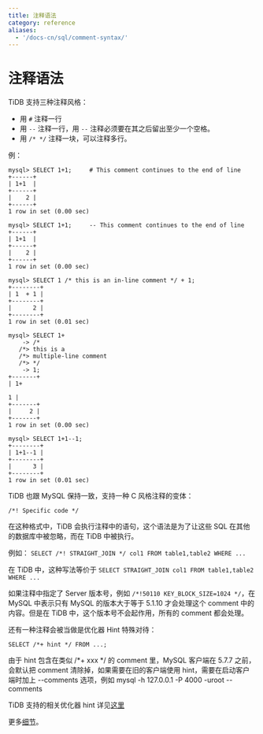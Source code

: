 ```yaml
---
title: 注释语法
category: reference
aliases:
  - '/docs-cn/sql/comment-syntax/'
---
```


# 注释语法

TiDB 支持三种注释风格：

* 用 `#` 注释一行
* 用 `--` 注释一行，用 `--` 注释必须要在其之后留出至少一个空格。
* 用 `/* */` 注释一块，可以注释多行。

例：

    mysql> SELECT 1+1;     # This comment continues to the end of line
    +------+
    | 1+1  |
    +------+
    |    2 |
    +------+
    1 row in set (0.00 sec)
    
    mysql> SELECT 1+1;     -- This comment continues to the end of line
    +------+
    | 1+1  |
    +------+
    |    2 |
    +------+
    1 row in set (0.00 sec)
    
    mysql> SELECT 1 /* this is an in-line comment */ + 1;
    +--------+
    | 1  + 1 |
    +--------+
    |      2 |
    +--------+
    1 row in set (0.01 sec)
    
    mysql> SELECT 1+
        -> /*
       /*> this is a
       /*> multiple-line comment
       /*> */
        -> 1;
    +-------+
    | 1+
    
    1 |
    +-------+
    |     2 |
    +-------+
    1 row in set (0.00 sec)
    
    mysql> SELECT 1+1--1;
    +--------+
    | 1+1--1 |
    +--------+
    |      3 |
    +--------+
    1 row in set (0.01 sec)
    

TiDB 也跟 MySQL 保持一致，支持一种 C 风格注释的变体：

    /*! Specific code */
    

在这种格式中，TiDB 会执行注释中的语句，这个语法是为了让这些 SQL 在其他的数据库中被忽略，而在 TiDB 中被执行。

例如： `SELECT /*! STRAIGHT_JOIN */ col1 FROM table1,table2 WHERE ...`

在 TiDB 中，这种写法等价于 `SELECT STRAIGHT_JOIN col1 FROM table1,table2 WHERE ...`

如果注释中指定了 Server 版本号，例如 `/*!50110 KEY_BLOCK_SIZE=1024 */`，在 MySQL 中表示只有 MySQL 的版本大于等于 5.1.10 才会处理这个 comment 中的内容。但是在 TiDB 中，这个版本号不会起作用，所有的 comment 都会处理。

还有一种注释会被当做是优化器 Hint 特殊对待：

    SELECT /*+ hint */ FROM ...;
    

由于 hint 包含在类似 /*+ xxx */ 的 comment 里，MySQL 客户端在 5.7.7 之前，会默认把 comment 清除掉，如果需要在旧的客户端使用 hint，需要在启动客户端时加上 --comments 选项，例如 mysql -h 127.0.0.1 -P 4000 -uroot --comments

TiDB 支持的相关优化器 hint 详见[这里](/reference/configuration/tidb-server/tidb-specific-variables.md#optimizer-hint)

更多[细节](https://dev.mysql.com/doc/refman/5.7/en/comments.html)。